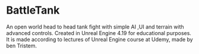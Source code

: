# BattleTank
An open world head to head tank fight with simple AI ,UI and terrain with advanced controls. Created in Unreal Engine 4.19 for educational purposes. It is made according to lectures of Unreal Engine course at Udemy, made by ben Tristem.
